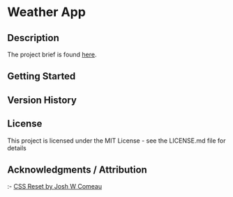 # Weather App

## Description

The project brief is found <a href="https://www.theodinproject.com/lessons/node-path-javascript-weather-app">here</a>.

## Getting Started

## Version History

## License

This project is licensed under the MIT License - see the LICENSE.md file for details

## Acknowledgments / Attribution

:- <a href="https://www.joshwcomeau.com/css/custom-css-reset/#our-finished-product-11">CSS Reset by Josh W Comeau</a>

